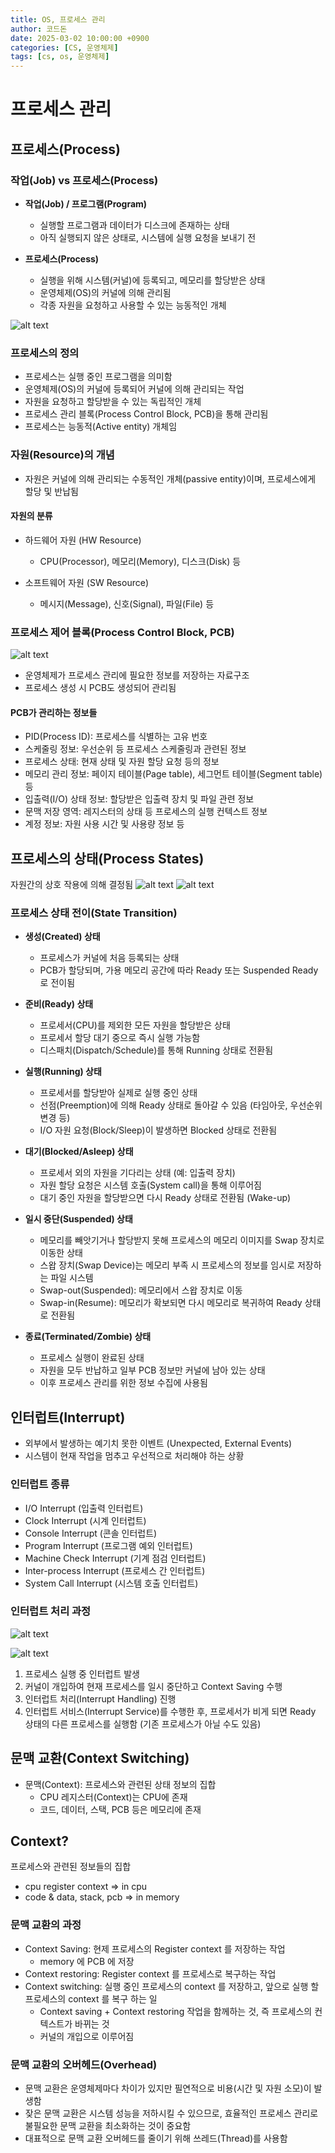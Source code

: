 ```yaml
---
title: OS, 프로세스 관리
author: 코드돈
date: 2025-03-02 10:00:00 +0900
categories: [CS, 운영체제]
tags: [cs, os, 운영체제]
---
```


# 프로세스 관리

## 프로세스(Process)

### 작업(Job) vs 프로세스(Process)

- **작업(Job) / 프로그램(Program)**  
  - 실행할 프로그램과 데이터가 디스크에 존재하는 상태
  - 아직 실행되지 않은 상태로, 시스템에 실행 요청을 보내기 전

- **프로세스(Process)**  
  - 실행을 위해 시스템(커널)에 등록되고, 메모리를 할당받은 상태
  - 운영체제(OS)의 커널에 의해 관리됨
  - 각종 자원을 요청하고 사용할 수 있는 능동적인 개체

![alt text](/assets/img/posts/2025-03-02-os-프로세스관리/image.png)

### 프로세스의 정의

- 프로세스는 실행 중인 프로그램을 의미함
- 운영체제(OS)의 커널에 등록되어 커널에 의해 관리되는 작업
- 자원을 요청하고 할당받을 수 있는 독립적인 개체
- 프로세스 관리 블록(Process Control Block, PCB)을 통해 관리됨
- 프로세스는 능동적(Active entity) 개체임

### 자원(Resource)의 개념

- 자원은 커널에 의해 관리되는 수동적인 개체(passive entity)이며, 프로세스에게 할당 및 반납됨

#### 자원의 분류

- 하드웨어 자원 (HW Resource)
  - CPU(Processor), 메모리(Memory), 디스크(Disk) 등

- 소프트웨어 자원 (SW Resource)
  - 메시지(Message), 신호(Signal), 파일(File) 등

### 프로세스 제어 블록(Process Control Block, PCB)

![alt text](/assets/img/posts/2025-03-02-os-프로세스관리/image-1.png)

- 운영체제가 프로세스 관리에 필요한 정보를 저장하는 자료구조
- 프로세스 생성 시 PCB도 생성되어 관리됨

#### PCB가 관리하는 정보들

- PID(Process ID): 프로세스를 식별하는 고유 번호
- 스케줄링 정보: 우선순위 등 프로세스 스케줄링과 관련된 정보
- 프로세스 상태: 현재 상태 및 자원 할당 요청 등의 정보
- 메모리 관리 정보: 페이지 테이블(Page table), 세그먼트 테이블(Segment table) 등
- 입출력(I/O) 상태 정보: 할당받은 입출력 장치 및 파일 관련 정보
- 문맥 저장 영역: 레지스터의 상태 등 프로세스의 실행 컨텍스트 정보
- 계정 정보: 자원 사용 시간 및 사용량 정보 등

## 프로세스의 상태(Process States)

자원간의 상호 작용에 의해 결정됨
![alt text](/assets/img/posts/2025-03-02-os-프로세스관리/image-2.png)
![alt text](/assets/img/posts/2025-03-02-os-프로세스관리/image-3.png)

### 프로세스 상태 전이(State Transition)
- **생성(Created) 상태**
  - 프로세스가 커널에 처음 등록되는 상태
  - PCB가 할당되며, 가용 메모리 공간에 따라 Ready 또는 Suspended Ready로 전이됨

- **준비(Ready) 상태**
  - 프로세서(CPU)를 제외한 모든 자원을 할당받은 상태
  - 프로세서 할당 대기 중으로 즉시 실행 가능함
  - 디스패치(Dispatch/Schedule)를 통해 Running 상태로 전환됨

- **실행(Running) 상태**
  - 프로세서를 할당받아 실제로 실행 중인 상태
  - 선점(Preemption)에 의해 Ready 상태로 돌아갈 수 있음 (타임아웃, 우선순위 변경 등)
  - I/O 자원 요청(Block/Sleep)이 발생하면 Blocked 상태로 전환됨

- **대기(Blocked/Asleep) 상태**
  - 프로세서 외의 자원을 기다리는 상태 (예: 입출력 장치)
  - 자원 할당 요청은 시스템 호출(System call)을 통해 이루어짐
  - 대기 중인 자원을 할당받으면 다시 Ready 상태로 전환됨 (Wake-up)

- **일시 중단(Suspended) 상태**
  - 메모리를 빼앗기거나 할당받지 못해 프로세스의 메모리 이미지를 Swap 장치로 이동한 상태
  - 스왑 장치(Swap Device)는 메모리 부족 시 프로세스의 정보를 임시로 저장하는 파일 시스템
  - Swap-out(Suspended): 메모리에서 스왑 장치로 이동
  - Swap-in(Resume): 메모리가 확보되면 다시 메모리로 복귀하여 Ready 상태로 전환됨

- **종료(Terminated/Zombie) 상태**
  - 프로세스 실행이 완료된 상태
  - 자원을 모두 반납하고 일부 PCB 정보만 커널에 남아 있는 상태
  - 이후 프로세스 관리를 위한 정보 수집에 사용됨

## 인터럽트(Interrupt)

- 외부에서 발생하는 예기치 못한 이벤트 (Unexpected, External Events)
- 시스템이 현재 작업을 멈추고 우선적으로 처리해야 하는 상황

### 인터럽트 종류

- I/O Interrupt (입출력 인터럽트)
- Clock Interrupt (시계 인터럽트)
- Console Interrupt (콘솔 인터럽트)
- Program Interrupt (프로그램 예외 인터럽트)
- Machine Check Interrupt (기계 점검 인터럽트)
- Inter-process Interrupt (프로세스 간 인터럽트)
- System Call Interrupt (시스템 호출 인터럽트)


### 인터럽트 처리 과정

![alt text](/assets/img/posts/2025-03-02-os-프로세스관리/image-5.png)

![alt text](/assets/img/posts/2025-03-02-os-프로세스관리/image-6.png)

1. 프로세스 실행 중 인터럽트 발생
2. 커널이 개입하여 현재 프로세스를 일시 중단하고 Context Saving 수행
3. 인터럽트 처리(Interrupt Handling) 진행
4. 인터럽트 서비스(Interrupt Service)를 수행한 후, 프로세서가 비게 되면 Ready 상태의 다른 프로세스를 실행함 (기존 프로세스가 아닐 수도 있음)

## 문맥 교환(Context Switching)

- 문맥(Context): 프로세스와 관련된 상태 정보의 집합
  - CPU 레지스터(Context)는 CPU에 존재
  - 코드, 데이터, 스택, PCB 등은 메모리에 존재

## Context?
프로세스와 관련된 정보들의 집합

  - cpu register context => in cpu
  - code & data, stack, pcb => in memory
  
### 문맥 교환의 과정

- Context Saving: 현제 프로세스의 Register context 를 저장하는 작업
  - memory 에 PCB 에 저장
- Context restoring: Register context 를 프로세스로 복구하는 작업
- Context switching: 실행 중인 프로세스의 context 를 저장하고, 앞으로 실행 할 프로세스의 context 를 복구 하는 일
  - Context saving + Context restoring 작업을 함께하는 것, 즉 프로세스의 컨텍스트가 바뀌는 것
  - 커널의 개입으로 이루어짐


### 문맥 교환의 오버헤드(Overhead)

- 문맥 교환은 운영체제마다 차이가 있지만 필연적으로 비용(시간 및 자원 소모)이 발생함
- 잦은 문맥 교환은 시스템 성능을 저하시킬 수 있으므로, 효율적인 프로세스 관리로 불필요한 문맥 교환을 최소화하는 것이 중요함
- 대표적으로 문맥 교환 오버헤드를 줄이기 위해 쓰레드(Thread)를 사용함
